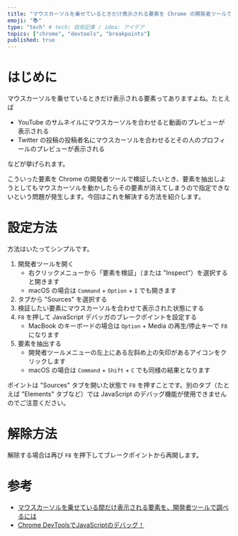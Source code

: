```yaml
---
title: "マウスカーソルを乗せているときだけ表示される要素を Chrome の開発者ツールで抽出する方法"
emoji: "📚"
type: "tech" # tech: 技術記事 / idea: アイデア
topics: ["chrome", "devtools", "breakpoints"]
published: true
---
```


# はじめに
マウスカーソルを乗せているときだけ表示される要素ってありますよね。たとえば

* YouTube のサムネイルにマウスカーソルを合わせると動画のプレビューが表示される
* Twitter の投稿の投稿者名にマウスカーソルを合わせるとその人のプロフィールのプレビューが表示される

などが挙げられます。

こういった要素を Chrome の開発者ツールで検証したいとき、要素を抽出しようとしてもマウスカーソルを動かしたらその要素が消えてしまうので指定できないという問題が発生します。今回はこれを解決する方法を紹介します。



# 設定方法
方法はいたってシンプルです。

1. 開発者ツールを開く
    * 右クリックメニューから「要素を検証」（または "Inspect"）を選択すると開きます
    * macOS の場合は `Command` + `Option` + `I` でも開きます
2. タブから "Sources" を選択する
3. 検証したい要素にマウスカーソルを合わせて表示された状態にする
4. `F8` を押して JavaScript デバッガのブレークポイントを設定する
    * MacBook のキーボードの場合は `Option` + Media の再生/停止キーで `F8` になります
5. 要素を抽出する
    * 開発者ツールメニューの左上にある左斜め上の矢印があるアイコンをクリックします
    * macOS の場合は `Command` + `Shift` + `C` でも同様の結果となります

ポイントは "Sources" タブを開いた状態で `F8` を押すことです。別のタブ（たとえば "Elements" タブなど）では JavaScript のデバッグ機能が使用できませんのでご注意ください。



# 解除方法
解除する場合は再び `F8` を押下してブレークポイントから再開します。



# 参考
* [マウスカーソルを乗せている間だけ表示される要素を、開発者ツールで調べるには](https://ja.stackoverflow.com/questions/24648/%E3%83%9E%E3%82%A6%E3%82%B9%E3%82%AB%E3%83%BC%E3%82%BD%E3%83%AB%E3%82%92%E4%B9%97%E3%81%9B%E3%81%A6%E3%81%84%E3%82%8B%E9%96%93%E3%81%A0%E3%81%91%E8%A1%A8%E7%A4%BA%E3%81%95%E3%82%8C%E3%82%8B%E8%A6%81%E7%B4%A0%E3%82%92-%E9%96%8B%E7%99%BA%E8%80%85%E3%83%84%E3%83%BC%E3%83%AB%E3%81%A7%E8%AA%BF%E3%81%B9%E3%82%8B%E3%81%AB%E3%81%AF)
* [Chrome DevToolsでJavaScriptのデバッグ！](https://learningbox.co.jp/2019/12/16/blog_chrome-devtools/)
